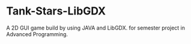 # Tank-Stars-LibGDX
A 2D GUI game build by using JAVA and LibGDX. for semester project in Advanced Programming.
